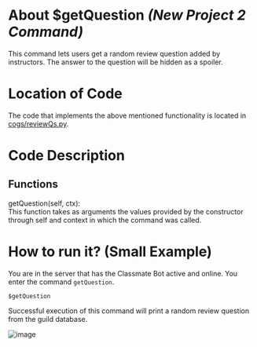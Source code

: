 # About $getQuestion _(New Project 2 Command)_
This command lets users get a random review question added by instructors. The answer to the question will be hidden as a spoiler.

# Location of Code
The code that implements the above mentioned functionality is located in [cogs/reviewQs.py](https://github.com/lyonva/ClassMateBot/blob/main/src/cogs/reviewQs.py).

# Code Description
## Functions
getQuestion(self, ctx): <br>
This function takes as arguments the values provided by the constructor through self and context in which the command was called.

# How to run it? (Small Example)
You are in the server that has the Classmate Bot active and online. You enter the command `getQuestion`. 
```
$getQuestion
```
Successful execution of this command will print a random review question from the guild database.

![image](https://user-images.githubusercontent.com/32313919/140245925-22769537-ef22-420f-9ed2-b9153a71938e.png)